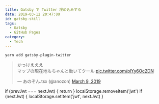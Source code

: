 ```yaml
---
title: Gatsby で Twitter 埋め込みする
date: 2019-03-12 20:47:00
id: gatsby-skill
tags:
  - Gatsby
  - GitHub Pages
category:
  - Tech
---
```


```
yarn add gatsby-plugin-twitter
```

<blockquote class="twitter-tweet"><p lang="ja" dir="ltr">かっけえええ<br>マップの現在地もちゃんと動いてクール <a href="https://t.co/plYy6Oc2DN">pic.twitter.com/plYy6Oc2DN</a></p>&mdash; あのぞん.tsx (@anozon) <a href="https://twitter.com/anozon/status/1104302915647201280?ref_src=twsrc%5Etfw">March 9, 2019</a></blockquote>

if (prevJwt === nextJwt) {
return
}
localStorage.removeItem('jwt')
if (nextJwt) {
localStorage.setItem('jwt', nextJwt)
}
